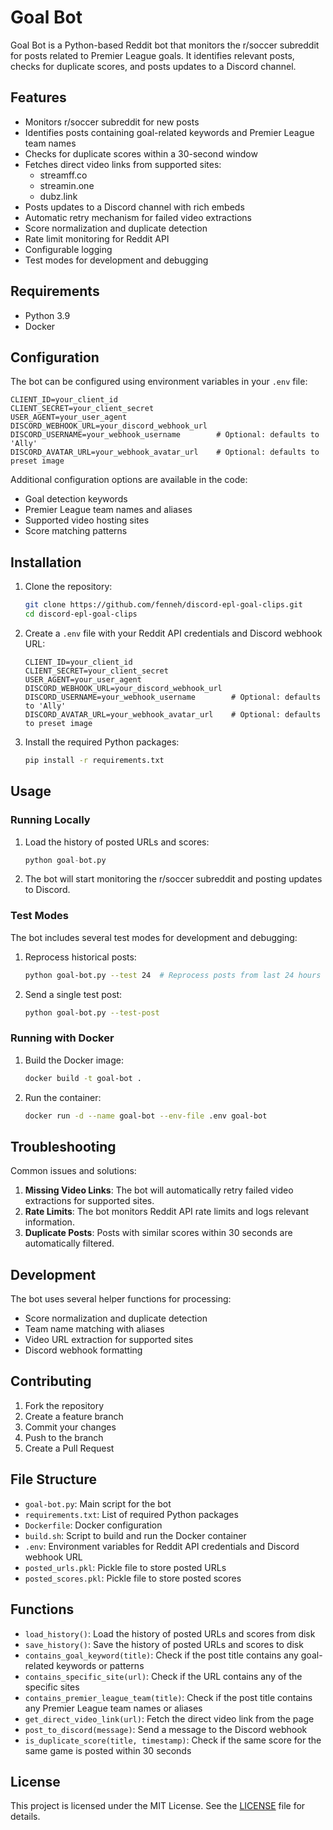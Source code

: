 # Goal Bot

Goal Bot is a Python-based Reddit bot that monitors the r/soccer subreddit for posts related to Premier League goals. It identifies relevant posts, checks for duplicate scores, and posts updates to a Discord channel.

## Features

- Monitors r/soccer subreddit for new posts
- Identifies posts containing goal-related keywords and Premier League team names
- Checks for duplicate scores within a 30-second window
- Fetches direct video links from supported sites:
  - streamff.co
  - streamin.one
  - dubz.link
- Posts updates to a Discord channel with rich embeds
- Automatic retry mechanism for failed video extractions
- Score normalization and duplicate detection
- Rate limit monitoring for Reddit API
- Configurable logging
- Test modes for development and debugging

## Requirements

- Python 3.9
- Docker

## Configuration

The bot can be configured using environment variables in your `.env` file:

```env
CLIENT_ID=your_client_id
CLIENT_SECRET=your_client_secret
USER_AGENT=your_user_agent
DISCORD_WEBHOOK_URL=your_discord_webhook_url
DISCORD_USERNAME=your_webhook_username        # Optional: defaults to 'Ally'
DISCORD_AVATAR_URL=your_webhook_avatar_url    # Optional: defaults to preset image
```

Additional configuration options are available in the code:
- Goal detection keywords
- Premier League team names and aliases
- Supported video hosting sites
- Score matching patterns

## Installation

1. Clone the repository:
    ```sh
    git clone https://github.com/fenneh/discord-epl-goal-clips.git
    cd discord-epl-goal-clips
    ```

2. Create a `.env` file with your Reddit API credentials and Discord webhook URL:
    ```env
    CLIENT_ID=your_client_id
    CLIENT_SECRET=your_client_secret
    USER_AGENT=your_user_agent
    DISCORD_WEBHOOK_URL=your_discord_webhook_url
    DISCORD_USERNAME=your_webhook_username        # Optional: defaults to 'Ally'
    DISCORD_AVATAR_URL=your_webhook_avatar_url    # Optional: defaults to preset image
    ```

3. Install the required Python packages:
    ```sh
    pip install -r requirements.txt
    ```

## Usage

### Running Locally

1. Load the history of posted URLs and scores:
    ```python
    python goal-bot.py
    ```

2. The bot will start monitoring the r/soccer subreddit and posting updates to Discord.

### Test Modes

The bot includes several test modes for development and debugging:

1. Reprocess historical posts:
    ```sh
    python goal-bot.py --test 24  # Reprocess posts from last 24 hours
    ```

2. Send a single test post:
    ```sh
    python goal-bot.py --test-post
    ```

### Running with Docker

1. Build the Docker image:
    ```sh
    docker build -t goal-bot .
    ```

2. Run the container:
    ```sh
    docker run -d --name goal-bot --env-file .env goal-bot
    ```

## Troubleshooting

Common issues and solutions:

1. **Missing Video Links**: The bot will automatically retry failed video extractions for supported sites.
2. **Rate Limits**: The bot monitors Reddit API rate limits and logs relevant information.
3. **Duplicate Posts**: Posts with similar scores within 30 seconds are automatically filtered.

## Development

The bot uses several helper functions for processing:
- Score normalization and duplicate detection
- Team name matching with aliases
- Video URL extraction for supported sites
- Discord webhook formatting

## Contributing

1. Fork the repository
2. Create a feature branch
3. Commit your changes
4. Push to the branch
5. Create a Pull Request

## File Structure

- `goal-bot.py`: Main script for the bot
- `requirements.txt`: List of required Python packages
- `Dockerfile`: Docker configuration
- `build.sh`: Script to build and run the Docker container
- `.env`: Environment variables for Reddit API credentials and Discord webhook URL
- `posted_urls.pkl`: Pickle file to store posted URLs
- `posted_scores.pkl`: Pickle file to store posted scores

## Functions

- `load_history()`: Load the history of posted URLs and scores from disk
- `save_history()`: Save the history of posted URLs and scores to disk
- `contains_goal_keyword(title)`: Check if the post title contains any goal-related keywords or patterns
- `contains_specific_site(url)`: Check if the URL contains any of the specific sites
- `contains_premier_league_team(title)`: Check if the post title contains any Premier League team names or aliases
- `get_direct_video_link(url)`: Fetch the direct video link from the page
- `post_to_discord(message)`: Send a message to the Discord webhook
- `is_duplicate_score(title, timestamp)`: Check if the same score for the same game is posted within 30 seconds

## License

This project is licensed under the MIT License. See the [LICENSE](LICENSE) file for details.